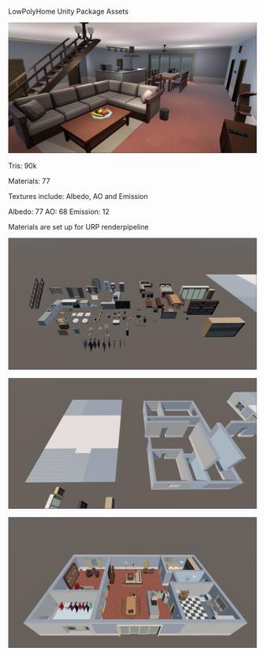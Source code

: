 LowPolyHome Unity Package Assets

![image](image/image-preview.png)

Tris: 90k

Materials: 77

Textures include: Albedo, AO and Emission

Albedo: 77
AO: 68
Emission: 12

Materials are set up for URP renderpipeline

![image](image/image-01.png)

![image](image/image-02.png)

![image](image/image-03.png)